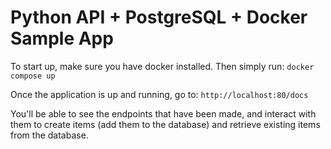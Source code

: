 # Python API + PostgreSQL + Docker Sample App

To start up, make sure you have docker installed. Then simply run:
`docker compose up`

Once the application is up and running, go to:
`http://localhost:80/docs`

You'll be able to see the endpoints that have been made, and interact with them to create items (add them to the database) and retrieve existing items from the database.
